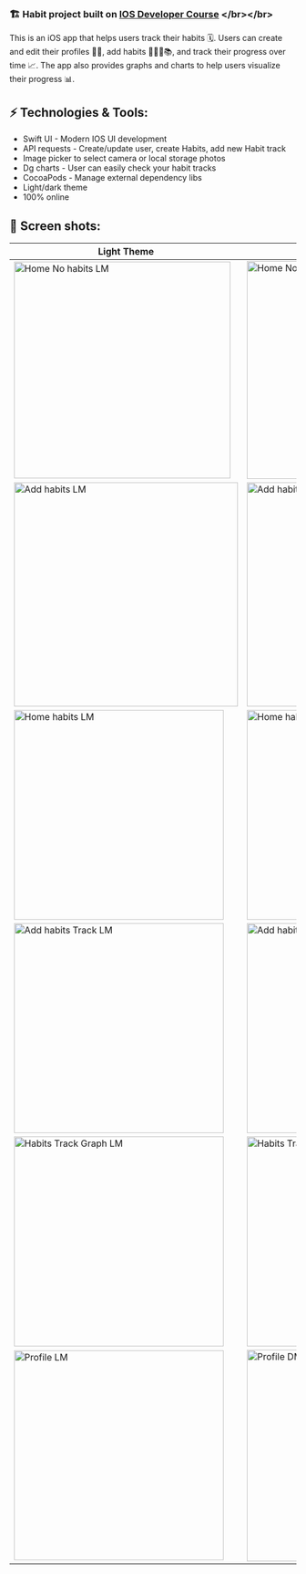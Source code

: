 ### 🏗️ Habit project built on [IOS Developer Course]([https://img.shields.io/badge/Google_Play-414141?style=for-the-badge&logo=google-play&logoColor=white](https://tiagoaguiar.co/ios-developer?utm_origin=cursos-tab)https://tiagoaguiar.co/ios-developer?utm_origin=cursos-tab) </br></br>

This is an iOS app that helps users track their habits 🗓️. Users can create and edit their profiles 🧑‍💻, add habits 🏃‍♀️🎸📚, and track their progress over time 📈. The app also provides graphs and charts to help users visualize their progress 📊.

## ⚡ Technologies & Tools:

* Swift UI - Modern IOS UI development
* API requests - Create/update user, create Habits, add new Habit track
* Image picker to select camera or local storage photos
* Dg charts - User can easily check your habit tracks
* CocoaPods - Manage external dependency libs
* Light/dark theme
* 100% online

 
## 📱 Screen shots:

| Light Theme | Dark Theme |
|---|---|
| <img width="380" alt="Home No habits LM" src="https://github.com/joaquim-og/IOS_Habit/assets/37637934/93756c05-124d-4aeb-86e9-e2de924395b9"> | <img width="382" alt="Home No habits DM" src="https://github.com/joaquim-og/IOS_Habit/assets/37637934/76ce3f32-9e32-4f44-aa44-fe0c48a5bf2d"> |
| <img width="393" alt="Add habits LM" src="https://github.com/joaquim-og/IOS_Habit/assets/37637934/da9a614e-42fc-4e2e-b673-3910becc79ba"> | <img width="393" alt="Add habits DM" src="https://github.com/joaquim-og/IOS_Habit/assets/37637934/cd343e95-4ecb-4781-bfaf-18caa631f827"> |
| <img width="368" alt="Home habits LM" src="https://github.com/joaquim-og/IOS_Habit/assets/37637934/b8e0995f-d967-4e4d-baea-cd956f6c97a8"> | <img width="368" alt="Home habits DM" src="https://github.com/joaquim-og/IOS_Habit/assets/37637934/a737cfa7-2b93-472d-b081-f9a76b88d312"> |
| <img width="368" alt="Add habits Track LM" src="https://github.com/joaquim-og/IOS_Habit/assets/37637934/8cde26c0-3c63-4ab1-8389-92f62a5e99da"> | <img width="368" alt="Add habits Track DM" src="https://github.com/joaquim-og/IOS_Habit/assets/37637934/196d3482-ce6e-48f0-9294-7ee4526127de"> |
|  <img width="368" alt="Habits Track Graph LM" src="https://github.com/joaquim-og/IOS_Habit/assets/37637934/106817dc-372e-415b-93f2-ebc15bb9f674"> | <img width="368" alt="Habits Track Graph DM" src="https://github.com/joaquim-og/IOS_Habit/assets/37637934/f7b29f59-ed13-4322-8ae3-be2f7fc903df"> |
| <img width="368" alt="Profile LM" src="https://github.com/joaquim-og/IOS_Habit/assets/37637934/b7a98d41-af22-4c66-846a-162a5d699626"> | <img width="371" alt="Profile DM" src="https://github.com/joaquim-og/IOS_Habit/assets/37637934/c6f7d9dd-7d2f-4d51-8c04-54e1b31288e1"> |
